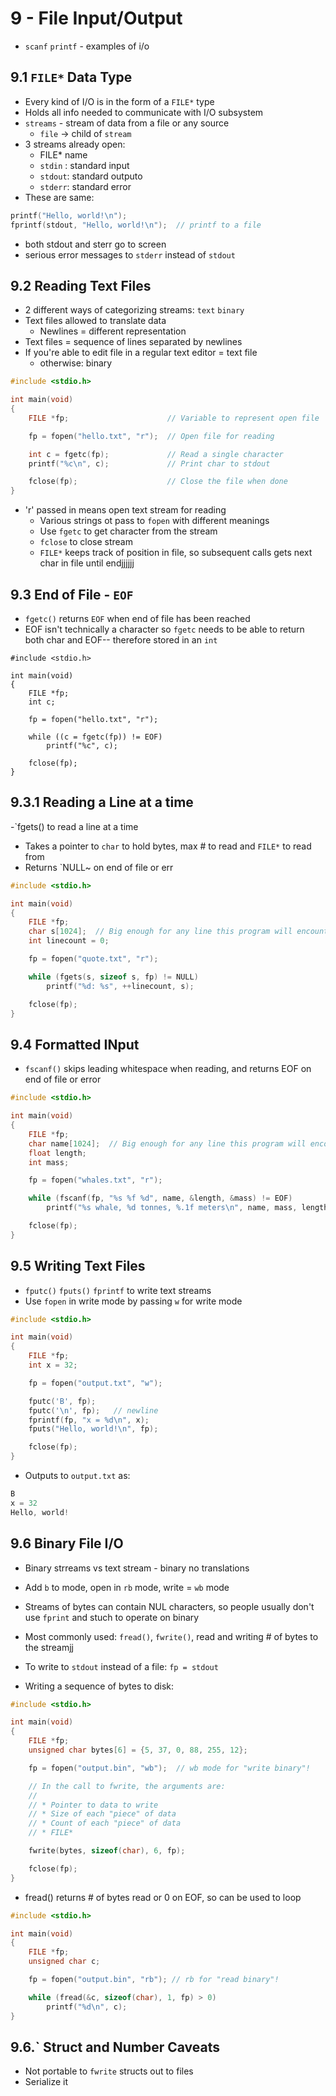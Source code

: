 # 9 - File Input/Output

- `scanf` `printf` - examples of i/o

## 9.1 `FILE*` Data Type

- Every kind of I/O is in the form of a `FILE*` type
- Holds all info needed to communicate with I/O subsystem
- `streams` - stream of data from a file or any source
  - `file` -> child of `stream`
- 3 streams already open:
  - FILE* name
  - `stdin` : standard input
  - `stdout`: standard outputo
  - `stderr`: standard error
- These are same:

```c
printf("Hello, world!\n");
fprintf(stdout, "Hello, world!\n");  // printf to a file
```

- both stdout and sterr go to screen
- serious error messages to `stderr` instead of `stdout`

## 9.2 Reading Text Files

- 2 different ways of categorizing streams: `text` `binary`
- Text files allowed to translate data
  - Newlines = different representation
- Text files = sequence of lines separated by newlines
- If you're able to edit file in a regular text editor = text file
  - otherwise: binary

```c
#include <stdio.h>

int main(void)
{
    FILE *fp;                      // Variable to represent open file

    fp = fopen("hello.txt", "r");  // Open file for reading

    int c = fgetc(fp);             // Read a single character
    printf("%c\n", c);             // Print char to stdout

    fclose(fp);                    // Close the file when done
}
```

- 'r' passed in means open text stream for reading
  - Various strings ot pass to `fopen` with different meanings
  - Use `fgetc` to get character from the stream
  - `fclose` to close stream
  - `FILE*` keeps track of position in file, so subsequent calls gets next char in file until endjjjjjj

## 9.3 End of File - `EOF`

- `fgetc()` returns `EOF` when end of file has been reached
- EOF isn't technically a character so `fgetc` needs to be able to return both char and EOF-- therefore stored in an `int`

```c:read_file
#include <stdio.h>

int main(void)
{
    FILE *fp;
    int c;

    fp = fopen("hello.txt", "r");

    while ((c = fgetc(fp)) != EOF)
        printf("%c", c);

    fclose(fp);
}
```

## 9.3.1 Reading a Line at a time

-`fgets() to read a line at a time

- Takes a pointer to `char` to hold bytes, max # to read and `FILE*` to read from
- Returns `NULL~ on end of file or err

```c
#include <stdio.h>

int main(void)
{
    FILE *fp;
    char s[1024];  // Big enough for any line this program will encounter
    int linecount = 0;

    fp = fopen("quote.txt", "r");

    while (fgets(s, sizeof s, fp) != NULL) 
        printf("%d: %s", ++linecount, s);

    fclose(fp);
}
```

## 9.4 Formatted INput

- `fscanf()` skips leading whitespace when reading, and returns EOF on end of file or error

```c
#include <stdio.h>

int main(void)
{
    FILE *fp;
    char name[1024];  // Big enough for any line this program will encounter
    float length;
    int mass;

    fp = fopen("whales.txt", "r");

    while (fscanf(fp, "%s %f %d", name, &length, &mass) != EOF)
        printf("%s whale, %d tonnes, %.1f meters\n", name, mass, length);

    fclose(fp);
}
```

## 9.5 Writing Text Files

- `fputc()` `fputs()` `fprintf` to write text streams
- Use `fopen` in write mode by passing `w` for write mode

```c
#include <stdio.h>

int main(void)
{
    FILE *fp;
    int x = 32;

    fp = fopen("output.txt", "w");

    fputc('B', fp);
    fputc('\n', fp);   // newline
    fprintf(fp, "x = %d\n", x);
    fputs("Hello, world!\n", fp);

    fclose(fp);
}
```

- Outputs to `output.txt` as:

```c
B
x = 32
Hello, world!
```

## 9.6 Binary File I/O

- Binary strreams vs text stream - binary no translations
- Add `b` to mode, open in `rb` mode, write = `wb` mode
- Streams of bytes can contain NUL characters, so people usually don't use `fprint` and stuch to operate on binary
- Most commonly used: `fread()`, `fwrite()`, read and writing # of bytes to the streamjj

- To write to `stdout` instead of a file: `fp = stdout`
- Writing a sequence of bytes to disk:

```c
#include <stdio.h>

int main(void)
{
    FILE *fp;
    unsigned char bytes[6] = {5, 37, 0, 88, 255, 12};

    fp = fopen("output.bin", "wb");  // wb mode for "write binary"!

    // In the call to fwrite, the arguments are:
    //
    // * Pointer to data to write
    // * Size of each "piece" of data
    // * Count of each "piece" of data
    // * FILE*

    fwrite(bytes, sizeof(char), 6, fp);

    fclose(fp);
}
```

- fread() returns # of bytes read or 0 on EOF, so can be used to loop

```c
#include <stdio.h>

int main(void)
{
    FILE *fp;
    unsigned char c;

    fp = fopen("output.bin", "rb"); // rb for "read binary"!

    while (fread(&c, sizeof(char), 1, fp) > 0)
        printf("%d\n", c);
}

```

## 9.6.` Struct and Number Caveats

- Not portable to `fwrite` structs out to files
- Serialize it
